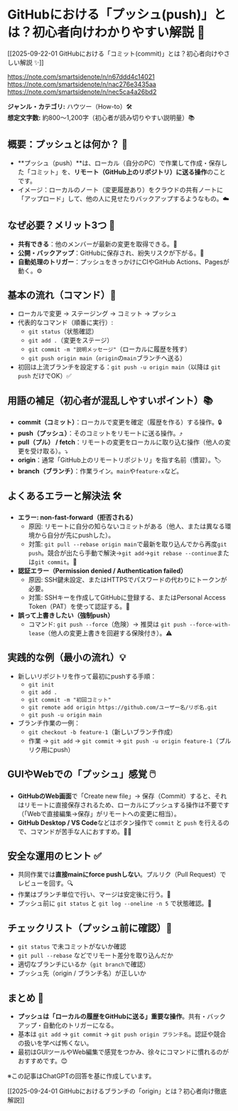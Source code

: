 # GitHubにおける「プッシュ(push)」とは？初心者向けわかりやすい解説 🔁

[[2025-09-22-01 GitHubにおける「コミット(commit)」とは？初心者向けやさしい解説 ✨]]

https://note.com/smartsidenote/n/n67ddd4c14021
https://note.com/smartsidenote/n/nac276e3435aa
https://note.com/smartsidenote/n/nec5ca4a26bd2

**ジャンル・カテゴリ:** ハウツー（How-to）🛠️  
**想定文字数:** 約800〜1,200字（初心者が読み切りやすい説明量）📚

## 概要：プッシュとは何か？ 🤔
- **プッシュ（push）**は、ローカル（自分のPC）で作業して作成・保存した「コミット」を、**リモート（GitHub上のリポジトリ）に送る操作**のことです。  
- イメージ：ローカルのノート（変更履歴あり）をクラウドの共有ノートに「アップロード」して、他の人に見せたりバックアップするようなもの。☁️

## なぜ必要？メリット3つ 🌟
- **共有できる**：他のメンバーが最新の変更を取得できる。👥  
- **公開・バックアップ**：GitHubに保存され、紛失リスクが下がる。💾  
- **自動処理のトリガー**：プッシュをきっかけにCIやGitHub Actions、Pagesが動く。⚙️

## 基本の流れ（コマンド）🧭
- ローカルで変更 → ステージング → コミット → プッシュ
- 代表的なコマンド（順番に実行）:
  - `git status`（状態確認）  
  - `git add .`（変更をステージ）  
  - `git commit -m "説明メッセージ"`（ローカルに履歴を残す）  
  - `git push origin main`（`origin`の`main`ブランチへ送る）  
- 初回は上流ブランチを設定する：`git push -u origin main`（以降は `git push` だけでOK）✅

## 用語の補足（初心者が混乱しやすいポイント）📚
- **commit（コミット）**：ローカルで変更を確定（履歴を作る）する操作。🔒  
- **push（プッシュ）**：そのコミットをリモートに送る操作。⤴️  
- **pull（プル） / fetch**：リモートの変更をローカルに取り込む操作（他人の変更を受け取る）。⤵️  
- **origin**：通常「GitHub上のリモートリポジトリ」を指す名前（慣習）。🏷️  
- **branch（ブランチ）**：作業ライン。`main`や`feature-x`など。

## よくあるエラーと解決法 🛠️
- **エラー: non-fast-forward（拒否される）**  
  - 原因: リモートに自分の知らないコミットがある（他人、または異なる環境から自分が先にpushした）。  
  - 対策: `git pull --rebase origin main`で最新を取り込んでから再度`git push`。競合が出たら手動で解決→`git add`→`git rebase --continue`または`git commit`。🔁
- **認証エラー（Permission denied / Authentication failed）**  
  - 原因: SSH鍵未設定、またはHTTPSでパスワードの代わりにトークンが必要。  
  - 対策: SSHキーを作成してGitHubに登録する、またはPersonal Access Token（PAT）を使って認証する。🔐
- **誤って上書きしたい（強制push）**  
  - コマンド: `git push --force`（危険）→ 推奨は `git push --force-with-lease`（他人の変更上書きを回避する保険付き）。⚠️

## 実践的な例（最小の流れ）💡
- 新しいリポジトリを作って最初にpushする手順：
  - `git init`  
  - `git add .`  
  - `git commit -m "初回コミット"`  
  - `git remote add origin https://github.com/ユーザー名/リポ名.git`  
  - `git push -u origin main`
- ブランチ作業の一例：
  - `git checkout -b feature-1`（新しいブランチ作成）  
  - 作業 → `git add` → `git commit` → `git push -u origin feature-1`（プルリク用にpush）

## GUIやWebでの「プッシュ」感覚 🖱️
- **GitHubのWeb画面**で「Create new file」→ 保存（Commit）すると、それはリモートに直接保存されるため、ローカルにプッシュする操作は不要です（「Webで直接編集→保存」がリモートへの変更に相当）。  
- **GitHub Desktop / VS Code**などはボタン操作で `commit` と `push` を行えるので、コマンドが苦手な人におすすめ。🧑‍💻

## 安全な運用のヒント ✅
- 共同作業では**直接mainにforce pushしない**。プルリク（Pull Request）でレビューを回す。🔍  
- 作業はブランチ単位で行い、マージは安定後に行う。🌿  
- プッシュ前に `git status` と `git log --oneline -n 5` で状態確認。👀

## チェックリスト（プッシュ前に確認）🧾
- `git status` で未コミットがないか確認  
- `git pull --rebase` などでリモート差分を取り込んだか  
- 適切なブランチにいるか（`git branch`で確認）  
- プッシュ先（origin / ブランチ名）が正しいか

## まとめ 🎯
- **プッシュは「ローカルの履歴をGitHubに送る」重要な操作**。共有・バックアップ・自動化のトリガーになる。  
- 基本は `git add` → `git commit` → `git push origin ブランチ名`。認証や競合の扱いを学べば怖くない。  
- 最初はGUIツールやWeb編集で感覚をつかみ、徐々にコマンドに慣れるのがおすすめです。😊

※この記事はChatGPTの回答を基に作成しています。

[[2025-09-24-01 GitHubにおけるブランチの「origin」とは？初心者向け徹底解説]]
